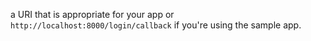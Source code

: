 a URI that is appropriate for your app or `http://localhost:8000/login/callback` if you're using the sample app.